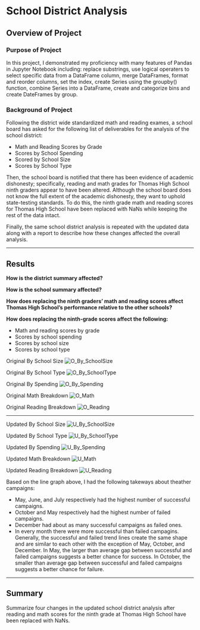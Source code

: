 # School District Analysis

## Overview of Project
### Purpose of Project
In this project, I demonstrated my proficiency with many features of Pandas in Jupyter Notebook including: replace substrings, use logical operaters to select specific data from a DataFrame column, merge DataFrames, format and reorder columns, set the index, create Series using the groupby() function, combine Series into a DataFrame, create and categorize bins and create DateFrames by group. 


### Background of Project
Following the district wide standardized math and reading exames, a school board has asked for the following list of deliverables for the analysis of the school district: 
* Math and Reading Scores by Grade
* Scores by School Spending
* Scored by School Size
* Scores by School Type 

Then, the school board is notified that there has been evidence of academic dishonesty; specifically, reading and math grades for Thomas High School ninth graders appear to have been altered. Although the school board does not know the full extent of the academic dishonesty, they want to uphold state-testing standards. To do this, the ninth grade math and reading scores for Thomas High School have been replaced with NaNs while keeping the rest of the data intact. 

Finally, the same school district analysis is repeated with the updated data along with a report to describe how these changes affected the overall analysis.

---
## Results
**How is the district summary affected?**

**How is the school summary affected?**

**How does replacing the ninth graders’ math and reading scores affect Thomas High School’s performance relative to the other schools?**

**How does replacing the ninth-grade scores affect the following:**
* Math and reading scores by grade
* Scores by school spending 
* Scores by school size
* Scores by school type

Original By School Size
![O_By_SchoolSize](O_By_SchoolSize.png)

Original By School Type
![O_By_SchoolType](O_By_SchoolType.png)

Original By Spending
![O_By_Spending](O_By_Spending.png)

Original Math Breakdown
![O_Math](O_Math.png)

Original Reading Breakdown
![O_Reading](O_Reading.png)

---
Updated By School Size
![U_By_SchoolSize](U_By_SchoolSize.png)

Updated By School Type
![U_By_SchoolType](U_By_SchoolType.png)

Updated By Spending
![U_By_Spending](U_By_Spending.png)

Updated Math Breakdown
![U_Math](U_Math.png)

Updated Reading Breakdown
![U_Reading](U_Reading.png)

Based on the line graph above, I had the following takeways about theather campaigns:
* May, June, and July respectively had the highest number of successful campaigns. 
* October and May respectively had the highest number of failed campaigns.
* December had about as many successful campaigns as failed ones.
* In every month there were more successful than failed campagins. Generally, the successful and failed trend lines create the same shape and are similar to each other with the exception of May, October, and December. In May, the larger than average gap between successful and failed campaigns suggests a better chance for success. In October, the smaller than average gap between successful and failed campaigns suggests a better chance for failure. 




---
## Summary
Summarize four changes in the updated school district analysis after reading and math scores for the ninth grade at Thomas High School have been replaced with NaNs.
